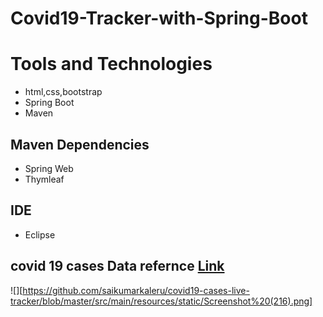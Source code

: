 
# Covid19-Tracker-with-Spring-Boot
# Tools and Technologies
* html,css,bootstrap
* Spring Boot
* Maven
## Maven Dependencies
* Spring Web
* Thymleaf
## IDE
* Eclipse
## covid 19 cases Data refernce [Link](https://github.com/CSSEGISandData/COVID-19/tree/master/csse_covid_19_data)
![][https://github.com/saikumarkaleru/covid19-cases-live-tracker/blob/master/src/main/resources/static/Screenshot%20(216).png]
